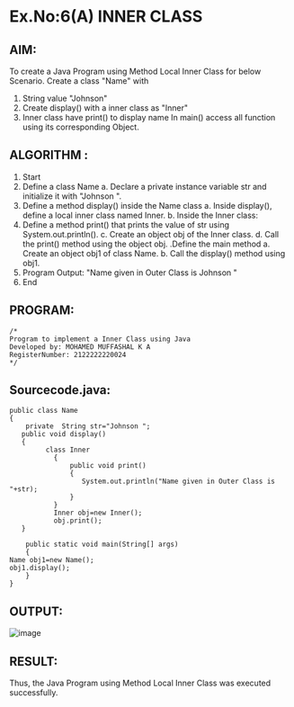# Ex.No:6(A)  INNER CLASS
## AIM:
To create a Java Program using Method Local Inner Class for below Scenario.
Create a class "Name" with
1. String value "Johnson"
2. Create display() with  a inner class as "Inner"
3. Inner class have print() to display name
In main() access all function using its corresponding Object.

## ALGORITHM :
1. Start
2. Define a class Name
   a. Declare a private instance variable str and initialize it with "Johnson ".
3. Define a method display() inside the Name class
   a. Inside display(), define a local inner class named Inner.
   b. Inside the Inner class:
4. Define a method print() that prints the value of str using System.out.println().
   c. Create an object obj of the Inner class.
   d. Call the print() method using the object obj.
     .Define the main method
   a. Create an object obj1 of class Name.
   b. Call the display() method using obj1.
5. Program Output:
  "Name given in Outer Class is Johnson "
6. End

## PROGRAM:
 ```
/*
Program to implement a Inner Class using Java
Developed by: MOHAMED MUFFASHAL K A
RegisterNumber: 2122222220024
*/
```

## Sourcecode.java:
```
public class Name
{
    private  String str="Johnson ";
   public void display()
   {
         class Inner
           {
               public void print()
               {
                  System.out.println("Name given in Outer Class is "+str);
               }
           }
           Inner obj=new Inner();
           obj.print();
   }
  
    public static void main(String[] args)
    {
Name obj1=new Name();
obj1.display();
    }
}
```

## OUTPUT:

![image](https://github.com/user-attachments/assets/34abb9d1-c28e-4efd-8f65-a1e456016d83)


## RESULT:
Thus, the Java Program using Method Local Inner Class was executed successfully.

